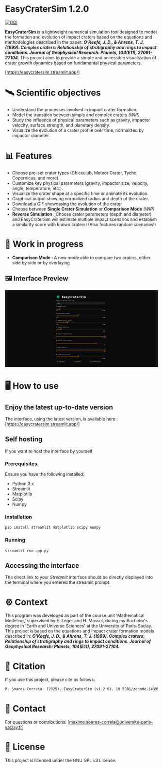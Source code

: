 # EasyCraterSim 1.2.0
[![DOI](https://zenodo.org/badge/DOI/10.5281/zenodo.14911870.svg)](https://doi.org/10.5281/zenodo.14911870)

**EasyCraterSim** is a lightweight numerical simulation tool designed to model the formation and evolution of impact craters based on the equations and methodologies described in the paper:
***O'Keefe, J. D., & Ahrens, T. J. (1999). Complex craters: Relationship of stratigraphy and rings to impact conditions. Journal of Geophysical Research: Planets, 104(E11), 27091-27104.***
This project aims to provide a simple and accessible visualization of crater growth dynamics based on fundamental physical parameters.

[https://easycratersim.streamlit.app/]

# 🛰️ Scientific objectives
- Understand the processes involved in impact crater formation.
- Model the transition between simple and complex craters *(WIP)*
- Study the influence of physical parameters such as gravity, impactor velocity, surface strength, and planetary density.
- Visualize the evolution of a crater profile over time, normalized by impactor diameter.

# 📊 Features
- Choose pre-set crater types (Chicxulub, Meteor Crater, Tycho, Copernicus, and more).
- Customize key physical parameters (gravity, impactor size, velocity, angle, temperature, etc.).
- Visualize the crater shape at a specific time or animate its evolution.
- Graphical output showing normalized radius and depth of the crater.
- Download a GIF showcasing the evolution of the crater
- Choose between **Single Crater Simulation** or **Comparison Mode** *(WIP)*
- **Reverse Simulation** : Choose crater parameters (depth and diameter) and EasyCraterSim will estimate multiple impact scenarios and establish a similarity score with known craters! (Also features random scenarios!)

# 🧠 Work in progress
- **Comparison Mode :** A new mode able to compare two craters, either side by side or by overlaying

## 🖼️ Interface Preview
![EasyCraterSim Interface](images/easycratersim.png)

# 🖥️ How to use

## Enjoy the latest up-to-date version
The interface, using the latest version, is available here : [https://easycratersim.streamlit.app/]

## Self hosting
If you want to host the interface by yourself

### Prerequisites
Ensure you have the following installed: 
- Python 3.x
- Streamlit
- Matplotlib
- Scipy
- Numpy

### Installation
```py
pip install streamlit matplotlib scipy numpy
```

### Running
```
streamlit run app.py
```

## Accessing the interface
The direct link to your *Streamlit* interface should be directly displayed into the terminal where you entered the streamlit prompt.


# ⚙️ Context
This program was developed as part of the course unit 'Mathematical Modeling,' supervised by E. Léger and H. Massol, during my Bachelor's degree in 'Earth and Universe Sciences' at the University of Paris-Saclay.
This project is based on the equations and impact crater formation models described in:
***O'Keefe, J. D., & Ahrens, T. J. (1999). Complex craters: Relationship of stratigraphy and rings to impact conditions. Journal of Geophysical Research: Planets, 104(E11), 27091-27104.***

# 📄 Citation
If you use this project, please cite as follows:
```latex
M. Soares Correia. (2025). EasyCraterSim (v1.2.0). 10.5281/zenodo.14895828
```

# 📧 Contact 
For questions or contributions: [maxime.soares-correia@universite-paris-saclay.fr]

# 📝 License
This project is licensed under the GNU GPL v3 License.
